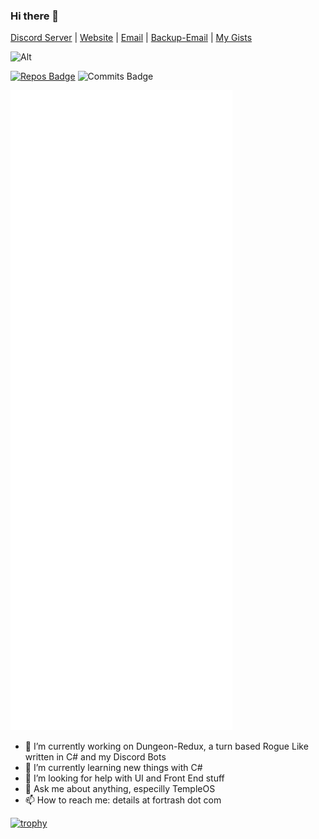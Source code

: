 ### Hi there 👋

[Discord Server](https://discord.hopefuls.de) | [Website](https://hopefuls.de) | [Email](mailto:aurel@hopefuls.de) | [Backup-Email](mailto:hopedevmail@yahoo.com) | [My Gists](https://gist.github.com/Hopefuls)

![Alt](https://discord.c99.nl/widget/theme-4/669452973755072524.png)

[![Repos Badge](https://badges.pufler.dev/repos/Hopefuls)](https://badges.pufler.dev) ![Commits Badge](https://badges.pufler.dev/commits/monthly/Hopefuls)

![Metrics](https://github.com/Hopefuls/Hopefuls/blob/master/github-metrics.svg)

- 🔭 I’m currently working on Dungeon-Redux, a turn based Rogue Like written in C# and my Discord Bots
- 🌱 I’m currently learning new things with C#
- 🤔 I’m looking for help with UI and Front End stuff
- 💬 Ask me about anything, especilly TempleOS
- 📫 How to reach me: details at fortrash dot com

[![trophy](https://github-profile-trophy.vercel.app/?username=Saious119&theme=matrix&row=1)](https://github.com/ryo-ma/github-profile-trophy)
